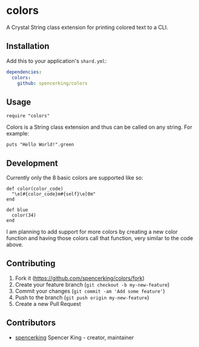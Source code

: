 # colors

A Crystal String class extension for printing colored text to a CLI.

## Installation

Add this to your application's `shard.yml`:

```yaml
dependencies:
  colors:
    github: spencerking/colors
```

## Usage

```crystal
require "colors"
```

Colors is a String class extension and thus can be called on any string. For example:

```
puts "Hello World!".green
```

## Development

Currently only the 8 basic colors are supported like so:

```
def color(color_code)
  "\e[#{color_code}m#{self}\e[0m"
end

def blue
  color(34)
end
```

I am planning to add support for more colors by creating a new color function and having those colors call that function, very similar to the code above.

## Contributing

1. Fork it (<https://github.com/spencerking/colors/fork>)
2. Create your feature branch (`git checkout -b my-new-feature`)
3. Commit your changes (`git commit -am 'Add some feature'`)
4. Push to the branch (`git push origin my-new-feature`)
5. Create a new Pull Request

## Contributors

- [spencerking](https://github.com/spencerking) Spencer King - creator, maintainer
